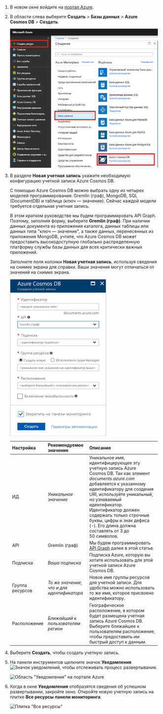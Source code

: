 1. В новом окне войдите на [портал Azure](https://portal.azure.com/).

2. В области слева выберите **Создать** > **Базы данных** > **Azure Cosmos DB** > **Создать**.
   
   ![Область "Базы данных" на портале Azure](./media/cosmos-db-create-dbaccount-graph/create-nosql-db-databases-json-tutorial-1.png)

3. В разделе **Новая учетная запись** укажите необходимую конфигурацию учетной записи Azure Cosmos DB. 

    C помощью Azure Cosmos DB можно выбрать одну из четырех моделей программирования: Gremlin (граф), MongoDB, SQL (DocumentDB) и таблица (ключ — значение). Сейчас каждой модели требуется отдельная учетная запись.
       
    В этом кратком руководстве мы будем программировать API Graph. Поэтому, заполняя форму, выберите **Gremlin (граф)**. При наличии данных документа из приложения каталога, данных таблицы или данных типа "ключ — значение", а также данных, перенесенных из приложения MongoDB, учтите, что Azure Cosmos DB может предоставить высокодоступную глобально распределенную платформу службы базы данных для всех критически важных приложений.

    Заполните поля колонки **Новая учетная запись**, используя сведения на снимке экрана для справки. Ваши значения могут отличаться от значений на снимке экрана.
 
    ![Колонка "Новая учетная запись"](./media/cosmos-db-create-dbaccount-graph/create-nosql-db-databases-json-tutorial-2.png)

    Настройка|Рекомендуемое значение|Описание
    ---|---|---
    ИД|*Уникальное значение*|Уникальное имя, идентифицирующее эту учетную запись Azure Cosmos DB. Так как элемент *documents.azure.com* добавляется к указанному идентификатору для создания URI, используйте уникальный, но узнаваемый идентификатор. Идентификатор должен содержать только строчные буквы, цифры и знак дефиса (-). Его длина должна составлять от 3 до 50 символов.
    API|Gremlin (граф)|Мы будем программировать [API Graph](../articles/cosmos-db/graph-introduction.md) далее в этой статье.|
    Подписка|*Ваша подписка*|Подписка Azure, которую вы хотите использовать для этой учетной записи Azure Cosmos DB. 
    Группа ресурсов|*То же значение, что и для идентификатора*|Новое имя группы ресурсов для учетной записи. Для удобства можно использовать то же имя, которое присвоено идентификатору. 
    Расположение|*Ближайший к пользователям регион*|Географическое расположение, в котором будет размещена учетная запись Azure Cosmos DB. Выберите ближайшее к пользователям расположение, чтобы предоставить им быстрый доступ к данным.

4. Выберите **Создать**, чтобы создать учетную запись.

5. На панели инструментов щелкните значок **Уведомления** ![Значок уведомлений](./media/cosmos-db-create-dbaccount-graph/notification-icon.png), чтобы отслеживать процесс развертывания.

    ![Область "Уведомления" на портале Azure](./media/cosmos-db-create-dbaccount-graph/notification.png)

6. Когда в окне **Уведомления** отобразятся сведения об успешном развертывании, закройте окно. Откройте новую учетную запись на плитке **Все ресурсы** **панели мониторинга**. 

    ![Плитка "Все ресурсы"](./media/cosmos-db-create-dbaccount-graph/azure-documentdb-all-resources.png)